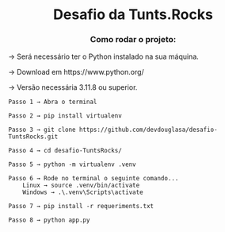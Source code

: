 <h1 align="center">Desafio da Tunts.Rocks</h1>
<h3 align="center">Como rodar o projeto:</h3>
<p>→ Será necessário ter o Python instalado na sua máquina.</p>
<p>→ Download em <a>https://www.python.org/</a></p>
<p>→ Versão necessária 3.11.8 ou superior.</p>


````
Passo 1 → Abra o terminal

Passo 2 → pip install virtualenv

Passo 3 → git clone https://github.com/devdouglasa/desafio-TuntsRocks.git

Passo 4 → cd desafio-TuntsRocks/

Passo 5 → python -m virtualenv .venv

Passo 6 → Rode no terminal o seguinte comando...
    Linux → source .venv/bin/activate
    Windows → .\.venv\Scripts\activate

Passo 7 → pip install -r requeriments.txt

Passo 8 → python app.py
````
